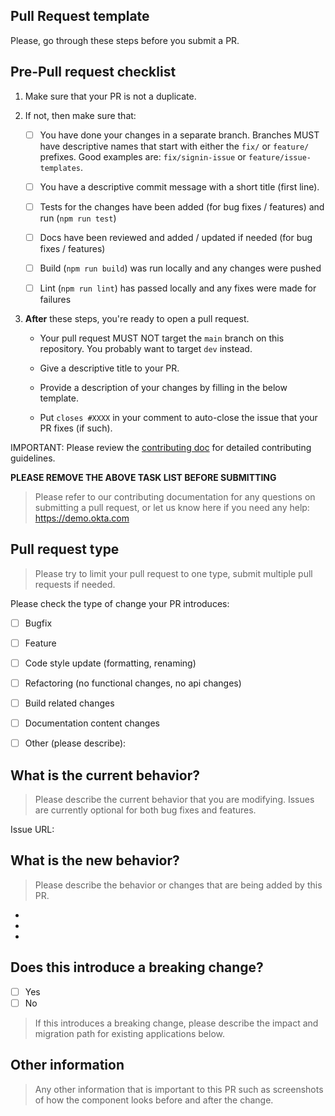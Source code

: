 ## Pull Request template
Please, go through these steps before you submit a PR.

## Pre-Pull request checklist 

1. Make sure that your PR is not a duplicate.
2. If not, then make sure that:

    - [ ] You have done your changes in a separate branch. Branches MUST have descriptive names that start with either the `fix/` or `feature/` prefixes. Good examples are: `fix/signin-issue` or `feature/issue-templates`.

    - [ ] You have a descriptive commit message with a short title (first line).

    - [ ] Tests for the changes have been added (for bug fixes / features) and run (`npm run test`)

    - [ ] Docs have been reviewed and added / updated if needed (for bug fixes / features)
    
    - [ ] Build (`npm run build`) was run locally and any changes were pushed
    
    - [ ] Lint (`npm run lint`) has passed locally and any fixes were made for failures

3. **After** these steps, you're ready to open a pull request.

    - Your pull request MUST NOT target the `main` branch on this repository. You probably want to target `dev` instead.

    - Give a descriptive title to your PR.

    - Provide a description of your changes by filling in the below template.

    - Put `closes #XXXX` in your comment to auto-close the issue that your PR fixes (if such).

IMPORTANT: Please review the [contributing doc](../CONTRIBUTING.md) for detailed contributing guidelines.

**PLEASE REMOVE THE ABOVE TASK LIST BEFORE SUBMITTING**
> Please refer to our contributing documentation for any questions on submitting a pull request, or let us know here if you need any help: https://demo.okta.com

## Pull request type
> Please try to limit your pull request to one type, submit multiple pull requests if needed.

Please check the type of change your PR introduces:
- [ ] Bugfix
- [ ] Feature
- [ ] Code style update (formatting, renaming)
- [ ] Refactoring (no functional changes, no api changes)
- [ ] Build related changes
- [ ] Documentation content changes
- [ ] Other (please describe): 


## What is the current behavior?
> Please describe the current behavior that you are modifying. Issues are currently optional for both bug fixes and features.

Issue URL: 


## What is the new behavior?
> Please describe the behavior or changes that are being added by this PR.

-
-
-

## Does this introduce a breaking change?

- [ ] Yes
- [ ] No

> If this introduces a breaking change, please describe the impact and migration path for existing applications below.


## Other information

> Any other information that is important to this PR such as screenshots of how the component looks before and after the change.